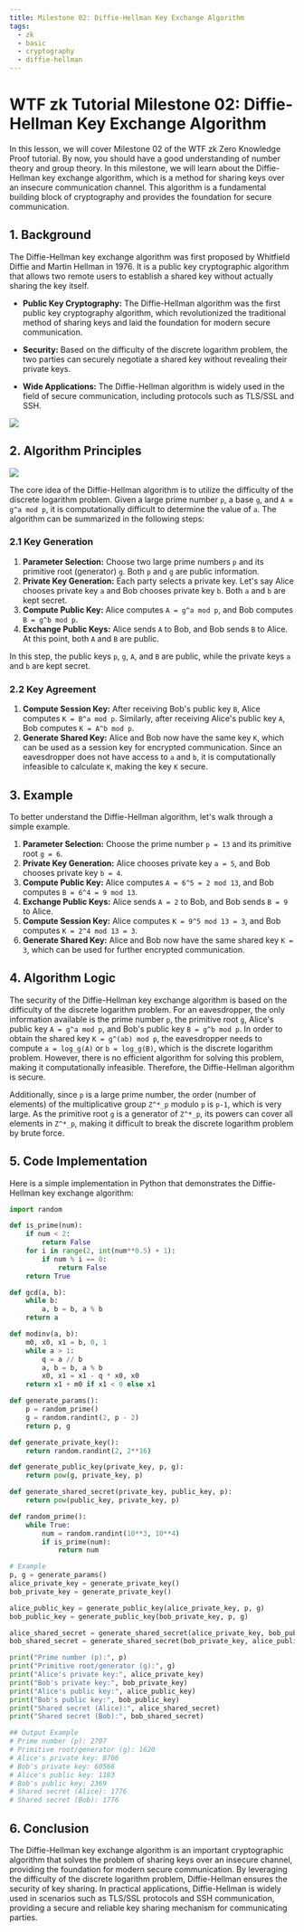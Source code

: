 ```yaml
---
title: Milestone 02: Diffie-Hellman Key Exchange Algorithm
tags:
  - zk
  - basic
  - cryptography
  - diffie-hellman
---
```


# WTF zk Tutorial Milestone 02: Diffie-Hellman Key Exchange Algorithm

In this lesson, we will cover Milestone 02 of the WTF zk Zero Knowledge Proof tutorial. By now, you should have a good understanding of number theory and group theory. In this milestone, we will learn about the Diffie-Hellman key exchange algorithm, which is a method for sharing keys over an insecure communication channel. This algorithm is a fundamental building block of cryptography and provides the foundation for secure communication.

## 1. Background

The Diffie-Hellman key exchange algorithm was first proposed by Whitfield Diffie and Martin Hellman in 1976. It is a public key cryptographic algorithm that allows two remote users to establish a shared key without actually sharing the key itself.

- **Public Key Cryptography:** The Diffie-Hellman algorithm was the first public key cryptography algorithm, which revolutionized the traditional method of sharing keys and laid the foundation for modern secure communication.

- **Security:** Based on the difficulty of the discrete logarithm problem, the two parties can securely negotiate a shared key without revealing their private keys.

- **Wide Applications:** The Diffie-Hellman algorithm is widely used in the field of secure communication, including protocols such as TLS/SSL and SSH.

![](./img/MS02-1.png)

## 2. Algorithm Principles

![](./img/MS02-2.png)

The core idea of the Diffie-Hellman algorithm is to utilize the difficulty of the discrete logarithm problem. Given a large prime number `p`, a base `g`, and `A ≡ g^a mod p`, it is computationally difficult to determine the value of `a`. The algorithm can be summarized in the following steps:

### 2.1 Key Generation

1. **Parameter Selection:** Choose two large prime numbers `p` and its primitive root (generator) `g`. Both `p` and `g` are public information.
2. **Private Key Generation:** Each party selects a private key. Let's say Alice chooses private key `a` and Bob chooses private key `b`. Both `a` and `b` are kept secret.
3. **Compute Public Key:** Alice computes `A = g^a mod p`, and Bob computes `B = g^b mod p`.
4. **Exchange Public Keys:** Alice sends `A` to Bob, and Bob sends `B` to Alice. At this point, both `A` and `B` are public.

In this step, the public keys `p`, `g`, `A`, and `B` are public, while the private keys `a` and `b` are kept secret.

### 2.2 Key Agreement

1. **Compute Session Key:** After receiving Bob's public key `B`, Alice computes `K = B^a mod p`. Similarly, after receiving Alice's public key `A`, Bob computes `K = A^b mod p`.
2. **Generate Shared Key:** Alice and Bob now have the same key `K`, which can be used as a session key for encrypted communication. Since an eavesdropper does not have access to `a` and `b`, it is computationally infeasible to calculate `K`, making the key `K` secure.

## 3. Example

To better understand the Diffie-Hellman algorithm, let's walk through a simple example.

1. **Parameter Selection:** Choose the prime number `p = 13` and its primitive root `g = 6`.
2. **Private Key Generation:** Alice chooses private key `a = 5`, and Bob chooses private key `b = 4`.
3. **Compute Public Key:** Alice computes `A = 6^5 = 2 mod 13`, and Bob computes `B = 6^4 = 9 mod 13`.
4. **Exchange Public Keys:** Alice sends `A = 2` to Bob, and Bob sends `B = 9` to Alice.
5. **Compute Session Key:** Alice computes `K = 9^5 mod 13 = 3`, and Bob computes `K = 2^4 mod 13 = 3`.
6. **Generate Shared Key:** Alice and Bob now have the same shared key `K = 3`, which can be used for further encrypted communication.

## 4. Algorithm Logic

The security of the Diffie-Hellman key exchange algorithm is based on the difficulty of the discrete logarithm problem. For an eavesdropper, the only information available is the prime number `p`, the primitive root `g`, Alice's public key `A = g^a mod p`, and Bob's public key `B = g^b mod p`. In order to obtain the shared key `K = g^(ab) mod p`, the eavesdropper needs to compute `a = log_g(A)` or `b = log_g(B)`, which is the discrete logarithm problem. However, there is no efficient algorithm for solving this problem, making it computationally infeasible. Therefore, the Diffie-Hellman algorithm is secure.

Additionally, since `p` is a large prime number, the order (number of elements) of the multiplicative group `Z^*_p` modulo `p` is `p-1`, which is very large. As the primitive root `g` is a generator of `Z^*_p`, its powers can cover all elements in `Z^*_p`, making it difficult to break the discrete logarithm problem by brute force.

## 5. Code Implementation

Here is a simple implementation in Python that demonstrates the Diffie-Hellman key exchange algorithm:

```python
import random

def is_prime(num):
    if num < 2:
        return False
    for i in range(2, int(num**0.5) + 1):
        if num % i == 0:
            return False
    return True

def gcd(a, b):
    while b:
        a, b = b, a % b
    return a

def modinv(a, b):
    m0, x0, x1 = b, 0, 1
    while a > 1:
        q = a // b
        a, b = b, a % b
        x0, x1 = x1 - q * x0, x0
    return x1 + m0 if x1 < 0 else x1

def generate_params():
    p = random_prime()
    g = random.randint(2, p - 2)
    return p, g

def generate_private_key():
    return random.randint(2, 2**16)

def generate_public_key(private_key, p, g):
    return pow(g, private_key, p)

def generate_shared_secret(private_key, public_key, p):
    return pow(public_key, private_key, p)

def random_prime():
    while True:
        num = random.randint(10**3, 10**4)
        if is_prime(num):
            return num

# Example
p, g = generate_params()
alice_private_key = generate_private_key()
bob_private_key = generate_private_key()

alice_public_key = generate_public_key(alice_private_key, p, g)
bob_public_key = generate_public_key(bob_private_key, p, g)

alice_shared_secret = generate_shared_secret(alice_private_key, bob_public_key, p)
bob_shared_secret = generate_shared_secret(bob_private_key, alice_public_key, p)

print("Prime number (p):", p)
print("Primitive root/generator (g):", g)
print("Alice's private key:", alice_private_key)
print("Bob's private key:", bob_private_key)
print("Alice's public key:", alice_public_key)
print("Bob's public key:", bob_public_key)
print("Shared secret (Alice):", alice_shared_secret)
print("Shared secret (Bob):", bob_shared_secret)

## Output Example
# Prime number (p): 2707
# Primitive root/generator (g): 1620
# Alice's private key: 8706
# Bob's private key: 60566
# Alice's public key: 1183
# Bob's public key: 2369
# Shared secret (Alice): 1776
# Shared secret (Bob): 1776
```

## 6. Conclusion

The Diffie-Hellman key exchange algorithm is an important cryptographic algorithm that solves the problem of sharing keys over an insecure channel, providing the foundation for modern secure communication. By leveraging the difficulty of the discrete logarithm problem, Diffie-Hellman ensures the security of key sharing. In practical applications, Diffie-Hellman is widely used in scenarios such as TLS/SSL protocols and SSH communication, providing a secure and reliable key sharing mechanism for communicating parties.